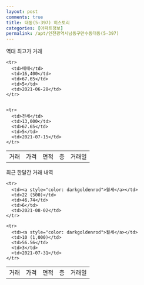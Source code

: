 ```yaml
---
layout: post
comments: true
title: 대동(5-397) 히스토리
categories: [아파트정보]
permalink: /apt/인천광역시남동구만수동대동(5-397)
---
```


역대 최고가 거래
<table class="sortable">
    <tr>
      <td>거래</td>
      <td>가격</td>
      <td>면적</td>
      <td>층</td>
      <td>거래일</td>
    </tr>
    
    <tr>
      <td>매매</td>
      <td>16,400</td>
      <td>67.65</td>
      <td>5</td>
      <td>2021-06-28</td>
    </tr>
        
    
    <tr>
      <td>전세</td>
      <td>13,000</td>
      <td>67.65</td>
      <td>5</td>
      <td>2021-07-15</td>
    </tr>
        
    
</table>

최근 한달간 거래 내역

<font size='small'>
<table class="sortable">
    <tr>
      <td>거래</td>
      <td>가격</td>
      <td>면적</td>
      <td>층</td>
      <td>거래일</td>
    </tr>

    <tr>
      <td><a style="color: darkgoldenrod">월세</a></td>
      <td>22 (500)</td>
      <td>46.74</td>
      <td>6</td>
      <td>2021-08-02</td>
    </tr>
      
    <tr>
      <td><a style="color: darkgoldenrod">월세</a></td>
      <td>10 (1,000)</td>
      <td>56.56</td>
      <td>3</td>
      <td>2021-07-31</td>
    </tr>
      
</table>
</font>


